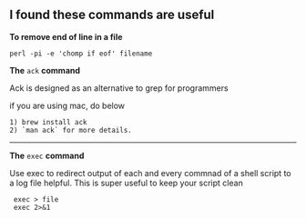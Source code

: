 ## I found these commands are useful 

**To remove end of line in a file**

`perl -pi -e 'chomp if eof' filename`

**The** `ack` **command**

 Ack is designed as an alternative to grep for programmers

  if you are using mac, do below
 
    1) brew install ack
    2) `man ack` for more details.
----------

**The**  `exec` **command**

   Use exec to redirect output of each and every commnad of a shell script to a log file helpful. 
   This is super useful to keep your script clean
   
     exec > file                                                      
     exec 2>&1
